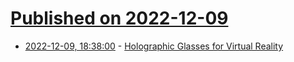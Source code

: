 # [Published on 2022-12-09](index.md)

* [2022-12-09, 18:38:00](https://news.ycombinator.com/item?id=33924883) - [Holographic Glasses for Virtual Reality](https://research.nvidia.com/publication/2022-08_holographic-glasses-virtual-reality)

